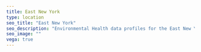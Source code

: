 ```yaml
---
title: East New York
type: location
seo_title: "East New York"
seo_description: "Environmental Health data profiles for the East New York neighborhood of NYC."
seo_image: ""
vega: true
---
```


